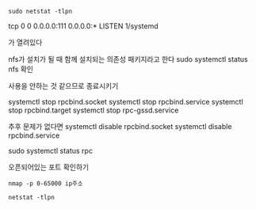 ```
sudo netstat -tlpn
```

tcp        0      0 0.0.0.0:111             0.0.0.0:*               LISTEN      1/systemd  

가 열려있다


nfs가 설치가 될 때 함께 설치되는 의존성 패키지라고 한다 
sudo systemctl status nfs
확인

사용을 안하는 것 같으므로 종료시키기

systemctl stop rpcbind.socket 
systemctl stop rpcbind.service
systemctl stop rpcbind.target 
systemctl stop rpc-gssd.service


추후 문제가 없다면 
systemctl disable rpcbind.socket
systemctl disable rpcbind.service

sudo systemctl status rpc


오픈되어있는 포트 확인하기
```
nmap -p 0-65000 ip주소
```
```
netstat -tlpn
```

